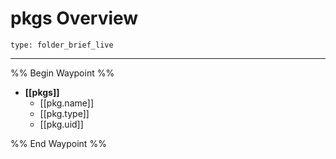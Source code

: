 # pkgs Overview
 
```ccard
type: folder_brief_live
```
 
---
%% Begin Waypoint %%
- **[[pkgs]]**
	- [[pkg.name]]
	- [[pkg.type]]
	- [[pkg.uid]]

%% End Waypoint %%


